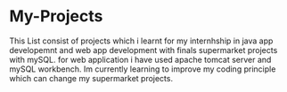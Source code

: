 # My-Projects

This List consist of projects which i learnt for my internhship in java app developemnt and web app development with finals supermarket projects with mySQL.
for web application i have used apache tomcat server and mySQL workbench. 
Im currently learning to improve my coding principle which can change my supermarket projects.
